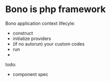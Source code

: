 Bono is php framework
=====================


Bono application context lifecyle:

- construct
- initialize providers
- (if no autorun) your custom codes
- run
- 

todo:

- component spec
